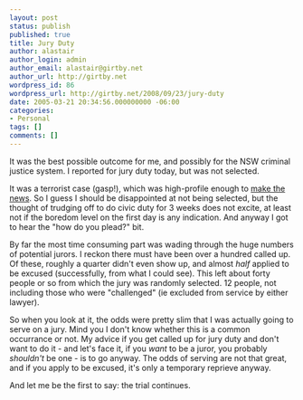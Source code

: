```yaml
---
layout: post
status: publish
published: true
title: Jury Duty
author: alastair
author_login: admin
author_email: alastair@girtby.net
author_url: http://girtby.net
wordpress_id: 86
wordpress_url: http://girtby.net/2008/09/23/jury-duty
date: 2005-03-21 20:34:56.000000000 -06:00
categories:
- Personal
tags: []
comments: []
---
```

It was the best possible outcome for me, and possibly for the NSW criminal justice system. I reported for jury duty today, but was not selected.

It was a terrorist case (gasp!), which was high-profile enough to [make the news](http://www.abc.net.au/news/newsitems/200503/s1328032.htm). So I guess I should be disappointed at not being selected, but the thought of trudging off to do civic duty for 3 weeks does not excite, at least not if the boredom level on the first day is any indication. And anyway I got to hear the "how do you plead?" bit.

By far the most time consuming part was wading through the huge numbers of potential jurors. I reckon there must have been over a hundred called up. Of these, roughly a quarter didn't even show up, and almost *half* applied to be excused (successfully, from what I could see). This left about forty people or so from which the jury was randomly selected. 12 people, not including those who were "challenged" (ie excluded from service by either lawyer).

So when you look at it, the odds were pretty slim that I was actually going to serve on a jury. Mind you I don't know whether this is a common occurrance or not. My advice if you get called up for jury duty and don't want to do it - and let's face it, if you *want* to be a juror, you probably *shouldn't* be one - is to go anyway. The odds of serving are not that great, and if you apply to be excused, it's only a temporary reprieve anyway.

And let me be the first to say: the trial continues.

